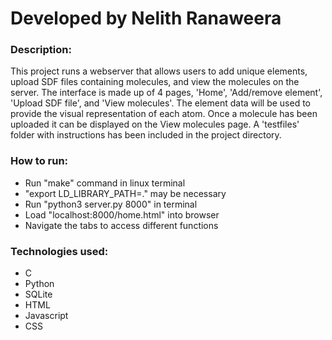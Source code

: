 # Developed by Nelith Ranaweera

### Description: 
This project runs a webserver that allows users to add unique elements, upload
SDF files containing molecules, and view the molecules on the server. The
interface is made up of 4 pages, 'Home', 'Add/remove element',
'Upload SDF file', and 'View molecules'. The element data will be used to
provide the visual representation of each atom. Once a molecule has been
uploaded it can be displayed on the View molecules page. A 'testfiles' folder
with instructions has been included in the project directory.

### How to run: 
- Run "make" command in linux terminal 
- "export LD_LIBRARY_PATH=." may be necessary 
- Run "python3 server.py 8000" in terminal 
- Load "localhost:8000/home.html" into browser
- Navigate the tabs to access different functions

### Technologies used:
- C
- Python
- SQLite
- HTML
- Javascript
- CSS
